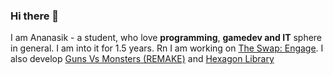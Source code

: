 ### Hi there 👋

I am Ananasik - a student, who love <b>programming</b>, <b>gamedev and IT</b> sphere in general. I am into it for 1.5 years. Rn I am working on <a href="https://github.com/olegeer/The_Swap_Engage_Public">The Swap: Engage</a>. I also develop <a href="https://github.com/olegeer/Strategy">Guns Vs Monsters (REMAKE)</a> and <a href="https://github.com/olegeer/Hexagon">Hexagon Library</a>
